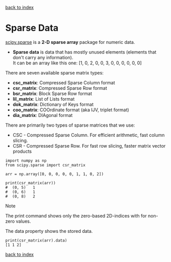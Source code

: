 [back to index](Index.md)

# Sparse Data

[scipy.sparse](https://docs.scipy.org/doc/scipy/reference/sparse.html) is a **2-D sparse array** package for numeric data.

* **Sparse data** is data that has mostly unused elements (elements that don't carry any information).  
It can be an array like this one: [1, 0, 2, 0, 0, 3, 0, 0, 0, 0, 0, 0]

There are seven available sparse matrix types:
* **csc_matrix**: Compressed Sparse Column format
* **csr_matrix**: Compressed Sparse Row format
* **bsr_matrix**: Block Sparse Row format
* **lil_matrix**: List of Lists format
* **dok_matrix**: Dictionary of Keys format
* **coo_matrix**: COOrdinate format (aka IJV, triplet format)
* **dia_matrix**: DIAgonal format

There are primarily two types of sparse matrices that we use:
* CSC - Compressed Sparse Column. For efficient arithmetic, fast column slicing.
* CSR - Compressed Sparse Row. For fast row slicing, faster matrix vector products

```
import numpy as np
from scipy.sparse import csr_matrix

arr = np.array([0, 0, 0, 0, 0, 1, 1, 0, 2])

print(csr_matrix(arr))
#  (0, 5)	1
#  (0, 6)	1
#  (0, 8)	2
```
> [!NOTE]
> The print command shows only the zero-based 2D-indices with for non-zero values.

The data property shows the stored data.
```
print(csr_matrix(arr).data)
[1 1 2]
```












[back to index](Index.md)
